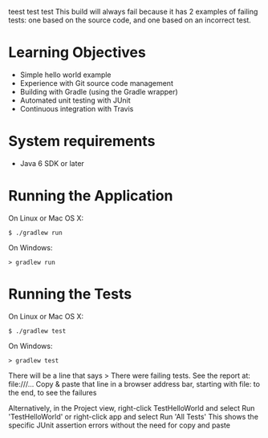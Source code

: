 teest test test
This build will always fail because it has 2 examples of failing tests:
one based on the source code, and one based on an incorrect test.

# Learning Objectives

* Simple hello world example
* Experience with Git source code management
* Building with Gradle (using the Gradle wrapper)
* Automated unit testing with JUnit
* Continuous integration with Travis

# System requirements

* Java 6 SDK or later

# Running the Application

On Linux or Mac OS X:

    $ ./gradlew run
	
On Windows:
	
    > gradlew run

# Running the Tests

On Linux or Mac OS X:

    $ ./gradlew test
	
On Windows:
	
    > gradlew test
    
There will be a line that says > There were failing tests. See the report at: file:///... 
Copy & paste that line in a browser address bar, starting with file: to the end, to see the failures

Alternatively, in the Project view, right-click TestHelloWorld and select Run 'TestHelloWorld' or 
right-click app and select Run 'All Tests' 
This shows the specific JUnit assertion errors without the need for copy and paste
